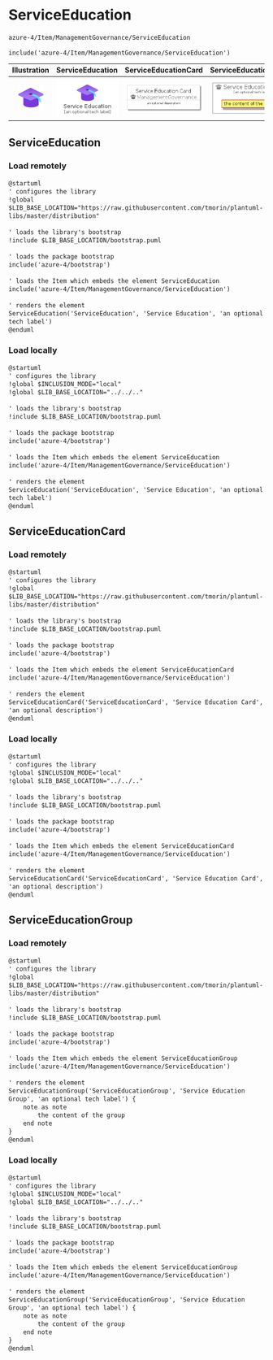 # ServiceEducation


```text
azure-4/Item/ManagementGovernance/ServiceEducation
```

```text
include('azure-4/Item/ManagementGovernance/ServiceEducation')
```



| Illustration | ServiceEducation | ServiceEducationCard | ServiceEducationGroup |
| :---: | :---: | :---: | :---: |
| ![illustration for Illustration](../../../azure-4/Item/ManagementGovernance/ServiceEducation.png) | ![illustration for ServiceEducation](../../../azure-4/Item/ManagementGovernance/ServiceEducation.Local.png) | ![illustration for ServiceEducationCard](../../../azure-4/Item/ManagementGovernance/ServiceEducationCard.Local.png) | ![illustration for ServiceEducationGroup](../../../azure-4/Item/ManagementGovernance/ServiceEducationGroup.Local.png) |




## ServiceEducation

### Load remotely
```plantuml
@startuml
' configures the library
!global $LIB_BASE_LOCATION="https://raw.githubusercontent.com/tmorin/plantuml-libs/master/distribution"

' loads the library's bootstrap
!include $LIB_BASE_LOCATION/bootstrap.puml

' loads the package bootstrap
include('azure-4/bootstrap')

' loads the Item which embeds the element ServiceEducation
include('azure-4/Item/ManagementGovernance/ServiceEducation')

' renders the element
ServiceEducation('ServiceEducation', 'Service Education', 'an optional tech label')
@enduml
```

### Load locally
```plantuml
@startuml
' configures the library
!global $INCLUSION_MODE="local"
!global $LIB_BASE_LOCATION="../../.."

' loads the library's bootstrap
!include $LIB_BASE_LOCATION/bootstrap.puml

' loads the package bootstrap
include('azure-4/bootstrap')

' loads the Item which embeds the element ServiceEducation
include('azure-4/Item/ManagementGovernance/ServiceEducation')

' renders the element
ServiceEducation('ServiceEducation', 'Service Education', 'an optional tech label')
@enduml
```

## ServiceEducationCard

### Load remotely
```plantuml
@startuml
' configures the library
!global $LIB_BASE_LOCATION="https://raw.githubusercontent.com/tmorin/plantuml-libs/master/distribution"

' loads the library's bootstrap
!include $LIB_BASE_LOCATION/bootstrap.puml

' loads the package bootstrap
include('azure-4/bootstrap')

' loads the Item which embeds the element ServiceEducationCard
include('azure-4/Item/ManagementGovernance/ServiceEducation')

' renders the element
ServiceEducationCard('ServiceEducationCard', 'Service Education Card', 'an optional description')
@enduml
```

### Load locally
```plantuml
@startuml
' configures the library
!global $INCLUSION_MODE="local"
!global $LIB_BASE_LOCATION="../../.."

' loads the library's bootstrap
!include $LIB_BASE_LOCATION/bootstrap.puml

' loads the package bootstrap
include('azure-4/bootstrap')

' loads the Item which embeds the element ServiceEducationCard
include('azure-4/Item/ManagementGovernance/ServiceEducation')

' renders the element
ServiceEducationCard('ServiceEducationCard', 'Service Education Card', 'an optional description')
@enduml
```

## ServiceEducationGroup

### Load remotely
```plantuml
@startuml
' configures the library
!global $LIB_BASE_LOCATION="https://raw.githubusercontent.com/tmorin/plantuml-libs/master/distribution"

' loads the library's bootstrap
!include $LIB_BASE_LOCATION/bootstrap.puml

' loads the package bootstrap
include('azure-4/bootstrap')

' loads the Item which embeds the element ServiceEducationGroup
include('azure-4/Item/ManagementGovernance/ServiceEducation')

' renders the element
ServiceEducationGroup('ServiceEducationGroup', 'Service Education Group', 'an optional tech label') {
    note as note
        the content of the group
    end note
}
@enduml
```

### Load locally
```plantuml
@startuml
' configures the library
!global $INCLUSION_MODE="local"
!global $LIB_BASE_LOCATION="../../.."

' loads the library's bootstrap
!include $LIB_BASE_LOCATION/bootstrap.puml

' loads the package bootstrap
include('azure-4/bootstrap')

' loads the Item which embeds the element ServiceEducationGroup
include('azure-4/Item/ManagementGovernance/ServiceEducation')

' renders the element
ServiceEducationGroup('ServiceEducationGroup', 'Service Education Group', 'an optional tech label') {
    note as note
        the content of the group
    end note
}
@enduml
```

